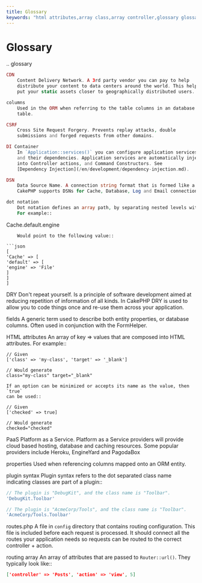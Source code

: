 ```yaml
---
title: Glossary
keywords: "html attributes,array class,array controller,glossary glossary,target blank,fields,properties,columns,dot notation,routing configuration,forgery,replay,router,syntax,config,submissions"
---
```


# Glossary

.. glossary

```php
CDN
    Content Delivery Network. A 3rd party vendor you can pay to help
    distribute your content to data centers around the world. This helps
    put your static assets closer to geographically distributed users.

columns
    Used in the ORM when referring to the table columns in an database
    table.

CSRF
    Cross Site Request Forgery. Prevents replay attacks, double
    submissions and forged requests from other domains.

DI Container
    In `Application::services()` you can configure application services
    and their dependencies. Application services are automatically injected
    into Controller actions, and Command Constructors. See
    [Dependency Injection](/en/development/dependency-injection.md).

DSN
    Data Source Name. A connection string format that is formed like a URI.
    CakePHP supports DSNs for Cache, Database, Log and Email connections.

dot notation
    Dot notation defines an array path, by separating nested levels with `.`
    For example::

```

Cache.default.engine

```
    Would point to the following value::

```json
[
'Cache' => [
'default' => [
'engine' => 'File'
]
]
]

```

DRY
    Don't repeat yourself. Is a principle of software development aimed at
    reducing repetition of information of all kinds. In CakePHP DRY is used
    to allow you to code things once and re-use them across your
    application.

fields
    A generic term used to describe both entity properties, or database
    columns. Often used in conjunction with the FormHelper.

HTML attributes
    An array of key => values that are composed into HTML attributes. For example::

```
// Given
['class' => 'my-class', 'target' => '_blank']

// Would generate
class="my-class" target="_blank"

```

    If an option can be minimized or accepts its name as the value, then `true`
    can be used::

```
// Given
['checked' => true]

// Would generate
checked="checked"

```

PaaS
    Platform as a Service. Platform as a Service providers will provide
    cloud based hosting, database and caching resources. Some popular
    providers include Heroku, EngineYard and PagodaBox

properties
    Used when referencing columns mapped onto an ORM entity.

plugin syntax
    Plugin syntax refers to the dot separated class name indicating classes
    are part of a plugin::

```php
// The plugin is "DebugKit", and the class name is "Toolbar".
'DebugKit.Toolbar'

// The plugin is "AcmeCorp/Tools", and the class name is "Toolbar".
'AcmeCorp/Tools.Toolbar'

```

routes.php
    A file in `config` directory that contains routing configuration.
    This file is included before each request is processed.
    It should connect all the routes your application needs so
    requests can be routed to the correct controller + action.

routing array
    An array of attributes that are passed to `Router::url()`.
    They typically look like::

```json
['controller' => 'Posts', 'action' => 'view', 5]

```

```